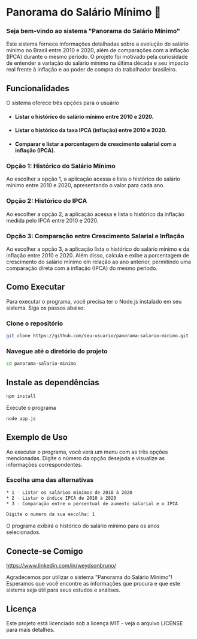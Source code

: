 # Panorama do Salário Mínimo 🏦

### Seja bem-vindo ao sistema "Panorama do Salário Mínimo"

Este sistema fornece informações detalhadas sobre a evolução do salário mínimo no Brasil entre 2010 e 2020, além de comparações com a inflação (IPCA) durante o mesmo período. O projeto foi motivado pela curiosidade de entender a variação do salário mínimo na última década e seu impacto real frente à inflação e ao poder de compra do trabalhador brasileiro.

## Funcionalidades

O sistema oferece três opções para o usuário

* #### Listar o histórico do salário mínimo entre 2010 e 2020.
* #### Listar o histórico da taxa IPCA (inflação) entre 2010 e 2020.
* #### Comparar e listar a porcentagem de crescimento salarial com a inflação (IPCA).

### Opção 1: Histórico do Salário Mínimo
Ao escolher a opção 1, a aplicação acessa e lista o histórico do salário mínimo entre 2010 e 2020, apresentando o valor para cada ano.

### Opção 2: Histórico do IPCA
Ao escolher a opção 2, a aplicação acessa e lista o histórico da inflação medida pelo IPCA entre 2010 e 2020.

### Opção 3: Comparação entre Crescimento Salarial e Inflação
Ao escolher a opção 3, a aplicação lista o histórico do salário mínimo e da inflação entre 2010 e 2020. Além disso, calcula e exibe a porcentagem de crescimento do salário mínimo em relação ao ano anterior, permitindo uma comparação direta com a inflação (IPCA) do mesmo período.


## Como Executar
Para executar o programa, você precisa ter o Node.js instalado em seu sistema. Siga os passos abaixo:

### Clone o repositório

```sh
git clone https://github.com/seu-usuario/panorama-salario-minimo.git
```
### Navegue até o diretório do projeto

```sh
cd panorama-salario-minimo
```

## Instale as dependências
```sh
npm install
```
Execute o programa

```sh
node app.js
```
## Exemplo de Uso

Ao executar o programa, você verá um menu com as três opções mencionadas. Digite o número da opção desejada e visualize as informações correspondentes.

### Escolha uma das alternativas
```sh
* 1 - Listar os salários minímos de 2010 à 2020
* 2 - Listar o índice IPCA de 2010 à 2020
* 3 - Comparação entre o percentual de aumento salarial e o IPCA

Digite o numero da sua escolha: 1
```
O programa exibirá o histórico do salário mínimo para os anos selecionados.


## Conecte-se Comigo

https://www.linkedin.com/in/weydsonbruno/

Agradecemos por utilizar o sistema "Panorama do Salário Mínimo"! Esperamos que você encontre as informações que procura e que este sistema seja útil para seus estudos e análises.

## Licença
Este projeto está licenciado sob a licença MIT - veja o arquivo LICENSE para mais detalhes.






